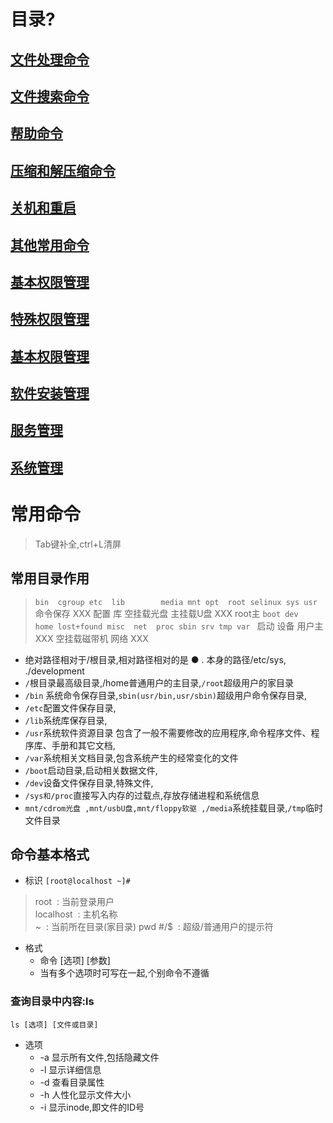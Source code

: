 # 目录?
## [文件处理命令](1.文件处理命令.md)
## [文件搜索命令](.\2.文件搜索命令.md)
## [帮助命令](.\3.帮助命令.md)
## [压缩和解压缩命令](.\4.压缩和解压缩命令.md)
## [关机和重启](.\5.关机和重启.md)
## [其他常用命令](.\6.其他常用命令.md)
## [基本权限管理](.\基本权限管理.md)
## [特殊权限管理](.\特殊权限管理.md)
## [基本权限管理](.\网络管理.md)
## [软件安装管理](.\软件安装管理.md)
## [服务管理](.\服务管理.md)
## [系统管理](.\系统管理.md)

# 常用命令
> Tab键补全,ctrl+L清屏
## 常用目录作用
> `bin  cgroup etc  lib        media mnt opt  root selinux sys usr`  
> 命令保存   XXX    配置  库  空挂载光盘 主挂载U盘  XXX root主
> `boot dev    home lost+found misc  net  proc sbin srv tmp var `
> 启动 设备  用户主  XXX 空挂载磁带机 网络  XXX 
* 绝对路径相对于/根目录,相对路径相对的是 ● . 本身的路径/etc/sys, ./development
* `/`根目录最高级目录,/home普通用户的主目录,`/root`超级用户的家目录
* `/bin` 系统命令保存目录,`sbin(usr/bin,usr/sbin)`超级用户命令保存目录,
* `/etc`配置文件保存目录,
* `/lib`系统库保存目录,
* `/usr`系统软件资源目录 包含了一般不需要修改的应用程序,命令程序文件、程序库、手册和其它文档,
* `/var`系统相关文档目录,包含系统产生的经常变化的文件
* `/boot`启动目录,启动相关数据文件,
* `/dev`设备文件保存目录,特殊文件,
* `/sys和/proc`直接写入内存的过载点,存放存储进程和系统信息 
* `mnt/cdrom光盘 ,mnt/usbU盘,mnt/floppy软驱 ,/media`系统挂载目录,`/tmp`临时文件目录
## 命令基本格式
* 标识
`[root@localhost ~]#`
 > root&nbsp;&nbsp;: 当前登录用户  
 > localhost&nbsp;&nbsp;: 主机名称  
 > ~&nbsp;&nbsp;: 当前所在目录(家目录) pwd
 > \#/$&nbsp;&nbsp;: 超级/普通用户的提示符
* 格式
  * 命令 [选项] [参数]
  * 当有多个选项时可写在一起,个别命令不遵循
### 查询目录中内容:ls
`ls [选项] [文件或目录]`
* 选项
  * -a 显示所有文件,包括隐藏文件
  * -l 显示详细信息
  * -d 查看目录属性
  * -h 人性化显示文件大小
  * -i 显示inode,即文件的ID号
